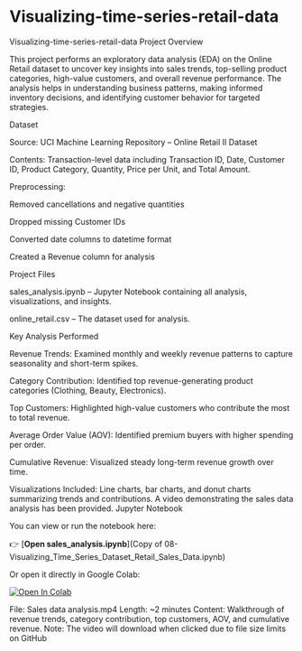 # Visualizing-time-series-retail-data
Visualizing-time-series-retail-data
Project Overview

This project performs an exploratory data analysis (EDA) on the Online Retail dataset to uncover key insights into sales trends, top-selling product categories, high-value customers, and overall revenue performance. The analysis helps in understanding business patterns, making informed inventory decisions, and identifying customer behavior for targeted strategies.

Dataset

Source: UCI Machine Learning Repository – Online Retail II Dataset

Contents: Transaction-level data including Transaction ID, Date, Customer ID, Product Category, Quantity, Price per Unit, and Total Amount.

Preprocessing:

Removed cancellations and negative quantities

Dropped missing Customer IDs

Converted date columns to datetime format

Created a Revenue column for analysis

Project Files

sales_analysis.ipynb – Jupyter Notebook containing all analysis, visualizations, and insights.

online_retail.csv – The dataset used for analysis.

Key Analysis Performed

Revenue Trends: Examined monthly and weekly revenue patterns to capture seasonality and short-term spikes.

Category Contribution: Identified top revenue-generating product categories (Clothing, Beauty, Electronics).

Top Customers: Highlighted high-value customers who contribute the most to total revenue.

Average Order Value (AOV): Identified premium buyers with higher spending per order.

Cumulative Revenue: Visualized steady long-term revenue growth over time.

Visualizations Included: Line charts, bar charts, and donut charts summarizing trends and contributions. A video demonstrating the sales data analysis has been provided.
Jupyter Notebook

You can view or run the notebook here:

👉 [**Open sales_analysis.ipynb**](Copy of 08-Visualizing_Time_Series_Dataset_Retail_Sales_Data.ipynb)

Or open it directly in Google Colab:

[![Open In Colab](https://colab.research.google.com/assets/colab-badge.svg)](https://colab.research.google.com/drive/14m990fNa0s8aelrTXlCnJxFBPUcw63yL?usp=sharing)


File: Sales data analysis.mp4
Length: ~2 minutes
Content: Walkthrough of revenue trends, category contribution, top customers, AOV, and cumulative revenue.
Note: The video will download when clicked due to file size limits on GitHub
